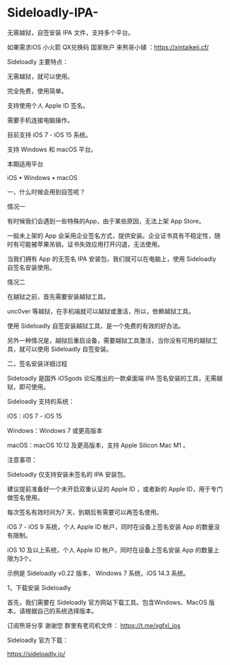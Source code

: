 # Sideloadly-IPA-

无需越狱，自签安装 IPA 文件，支持多个平台。

如果需求iOS 小火箭 QX兑换码  国家账户 来熊哥小铺 ：https://xintaikeji.cf/

Sideloadly 主要特点：

无需越狱，就可以使用。

完全免费，使用简单。

支持使用个人 Apple ID 签名。

需要手机连接电脑操作。

目前支持 iOS 7 - iOS 15 系统。

支持 Windows 和 macOS 平台。





本期适用平台 

iOS • Windows • macOS





一，什么时候会用到自签呢？



情况一



有时候我们会遇到一些特殊的App，由于某些原因，无法上架 App Store。



一般未上架的 App 会采用企业签名方式，提供安装。企业证书具有不稳定性，随时有可能被苹果吊销，证书失效应用打开闪退，无法使用。



当我们拥有 App 的无签名 IPA 安装包，我们就可以在电脑上，使用 Sideloadly 自签名安装使用。





情况二



在越狱之前，首先需要安装越狱工具。



unc0ver 等越狱，在手机端就可以越狱或激活，所以，依赖越狱工具。



使用  Sideloadly 自签安装越狱工具，是一个免费的有效的好办法。



另外一种情况是，越狱后重启设备，需要越狱工具激活，当你没有可用的越狱工具，就可以使用  Sideloadly 自签安装。







二，签名安装详细过程



Sideloadly 是国外 iOSgods 论坛推出的一款桌面端 IPA 签名安装的工具，无需越狱，即可使用。



Sideloadly 支持的系统：

iOS：iOS 7 - iOS 15

Windows：Windows 7 或更高版本

macOS：macOS 10.12 及更高版本，支持 Apple Silicon Mac M1 。



注意事项：

Sideloadly 仅支持安装未签名的 IPA 安装包。

建议提前准备好一个未开启双重认证的 Apple ID ，或者新的 Apple ID，用于专门做签名使用。

每次签名有效时间为7 天，到期后有需要可以再签名使用。

iOS 7 - iOS 9 系统，个人 Apple ID 帐户，同时在设备上签名安装 App 的数量没有限制。

iOS 10 及以上系统，个人 Apple ID 帐户，同时在设备上签名安装 App 的数量上限为3个。

示例是 Sideloadly  v0.22 版本， Windows 7 系统，iOS 14.3 系统。





1，下载安装 Sideloadly



首先，我们需要在 Sideloadly 官方网站下载工具。包含Windows、MacOS 版本，请根据自己的系统选择版本。

订阅熊哥分享 谢谢您 群里有老司机文件： https://t.me/xgfxl_ios

Sideloadly 官方下载：

https://sideloadly.io/


